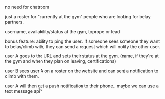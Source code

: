 no need for chatroom

just a roster for "currently at the gym" people who are looking for belay partners. 

username, availability/status at the gym, toprope or lead

bonus feature: ability to ping the user.. 
if someone sees someone they want to belay/climb with, they can send a request which will notify the other user. 

user A goes to the URL and sets their status at the gym. 
(name, if they're at the gym and when they plan on leaving, certifications)

user B sees user A on a roster on the website and can sent a notification to climb with them. 

user A will then get a push notification to their phone.. maybe we can use a text message api?